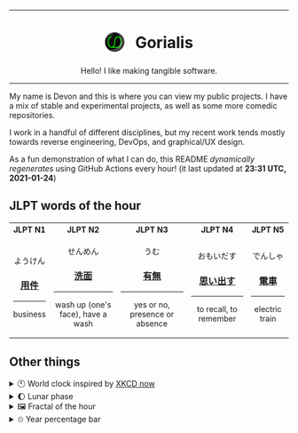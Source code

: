 ***

<h1 align="center">
<sub>
    <img src="readme/resources/avatar.png" height="36">
</sub>
&nbsp;
Gorialis
</h1>
<p align="center">
Hello! I like making tangible software.
</p>

***

My name is Devon and this is where you can view my public projects. I have a mix of stable and experimental projects, as well as some more comedic repositories.

I work in a handful of different disciplines, but my recent work tends mostly towards reverse engineering, DevOps, and graphical/UX design.

As a fun demonstration of what I can do, this README *dynamically regenerates* using GitHub Actions every hour! (it last updated at **23:31 UTC, 2021-01-24**)

<h2>JLPT words of the hour</h2>
<table>
    <tr>
        <th>JLPT N1</th>
        <th>JLPT N2</th>
        <th>JLPT N3</th>
        <th>JLPT N4</th>
        <th>JLPT N5</th>
    </tr>
    <tr>
        <td>
            <p align="center">ようけん</p>
            <h3 align="center"><b><a href="https://jisho.org/search/%E7%94%A8%E4%BB%B6">用件</a></b></h3>
            <hr>
            <p align="center">business</p>
        </td>
        <td>
            <p align="center">せんめん</p>
            <h3 align="center"><b><a href="https://jisho.org/search/%E6%B4%97%E9%9D%A2">洗面</a></b></h3>
            <hr>
            <p align="center">wash up (one's face),<wbr> have a wash</p>
        </td>
        <td>
            <p align="center">うむ</p>
            <h3 align="center"><b><a href="https://jisho.org/search/%E6%9C%89%E7%84%A1">有無</a></b></h3>
            <hr>
            <p align="center">yes or no,<wbr> presence or absence</p>
        </td>
        <td>
            <p align="center">おもいだす</p>
            <h3 align="center"><b><a href="https://jisho.org/search/%E6%80%9D%E3%81%84%E5%87%BA%E3%81%99">思い出す</a></b></h3>
            <hr>
            <p align="center">to recall,<wbr> to remember</p>
        </td>
        <td>
            <p align="center">でんしゃ</p>
            <h3 align="center"><b><a href="https://jisho.org/search/%E9%9B%BB%E8%BB%8A">電車</a></b></h3>
            <hr>
            <p align="center">electric train</p>
        </td>
    </tr>
</table>

<h2>Other things</h2>
<details>
<summary>🕚  World clock inspired by <a href="https://xkcd.com/now">XKCD now</a></summary>

> <img src="generated/now.png" width="512">

</details>
<details>
<summary>🌔 Lunar phase</summary>

The moon is approximately 41.90% through its phase (Waxing Gibbous).

</details>
<details>
<summary>&#x1f5bc; Fractal of the hour</summary>

> <img src="generated/fractal.png" width="512">

</details>
<details>
<summary>&#x23f2; Year percentage bar</summary>
<pre><code>2021 [█▁▁▁▁▁▁▁▁▁▁▁▁▁▁▁▁▁▁▁] 6.57%</code></pre>
</details>
